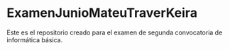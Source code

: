# ExamenJunioMateuTraverKeira
Este es el repositorio creado para el examen de segunda convocatoria de informática básica.  
